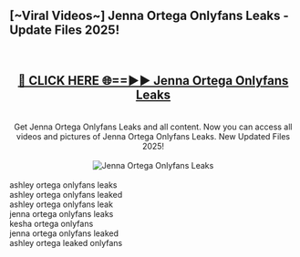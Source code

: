 <h2>[~Viral Videos~] Jenna Ortega Onlyfans Leaks - Update Files 2025!</h2>
<br>
<div align="center">
<h2><a href="https://betterlinks.top/A2PfLJ" rel="nofollow">🔴 CLICK HERE 🌐==►► Jenna Ortega Onlyfans Leaks</a></h2>
<br>
Get Jenna Ortega Onlyfans Leaks and all content. Now you can access all videos and pictures of Jenna Ortega Onlyfans Leaks. New Updated Files 2025!
<br>
<br>
<a href="https://betterlinks.top/A2PfLJ" rel="nofollow" data-target="animated-image.originalLink"><img src="https://i.ibb.co.com/WyWwxjT/player-gif2.gif" alt="Jenna Ortega Onlyfans Leaks" style="max-width: 100%; display: inline-block;" data-target="animated-image.originalImage"></a>
</div>
<br>
ashley ortega onlyfans leaks<br>
ashley ortega onlyfans leaked<br>
ashley ortega onlyfans leak<br>
jenna ortega onlyfans leaks<br>
kesha ortega onlyfans<br>
jenna ortega onlyfans leaked<br>
ashley ortega leaked onlyfans